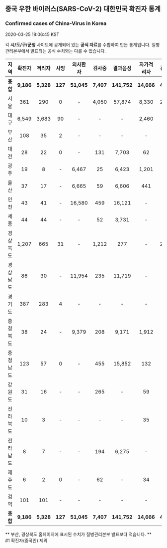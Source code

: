 
## 중국 우한 바이러스(SARS-CoV-2) 대한민국 확진자 통계
### Confirmed cases of China-Virus in Korea
2020-03-25 18:06:45 KST

각 **시/도/구/군청** 사이트에 공개되어 있는 **공식 자료**를 수합하여 만든 통계입니다.
질병관리본부에서 발표되는 공식 수치와는 다를 수 있습니다.


|  지역  | 확진자 |  격리자  |  사망  |  의사환자  |  검사중  |  결과음성  |  자가격리자  |  감시중  |  감시해제  |  퇴원  |
|:------:|:------:|:--------:|:--------:|:----------:|:--------:|:----------------:|:------------:|:--------:|:----------:|:--:|
|**총합**|**9,186**|**5,328**|**127**|**51,045**|**7,407**|**141,752**|**14,666**|**4,929**|**18,819**|**3,731**|**61,924**|
|서울|361|290|0|-|4,050|57,874|8,330|2,333|5,997|71|61,924|
|대구|6,549|3,683|90|-|-|-|2,460|-|-|2,776|-|
|부산|108|35|2|-|-|-|-|-|-|71|-|
|대전|28|22|0|-|131|7,703|62|62|486|6|-|
|광주|19|8|-|6,467|25|6,423|1,201|92|1,109|11|-|
|울산|37|17|-|6,665|59|6,606|441|49|392|20|-|
|인천|43|41|-|16,580|459|16,121|-|-|-|2|-|
|세종|44|44|-|-|52|3,731|-|-|-|-|-|
|경상북도|1,207|665|31|-|1,212|277|-|2,100|8,958|511|-|
|경상남도|86|30|-|11,954|235|11,719|-|-|-|56|-|
|경기도|387|283|4|-|-|-|-|-|-|100|-|
|충청북도|38|24|-|9,379|208|9,171|1,912|249|1,663|14|-|
|충청남도|123|57|0|-|455|15,852|132|-|-|66|-|
|강원도|31|16|-|-|265|-|59|-|-|15|-|
|전라북도|10|3|-|-|-|-|35|-|-|7|-|
|전라남도|8|7|-|-|194|6,275|-|44|214|1|-|
|제주도|6|2|0|-|62|-|34|-|-|4|-|
|검역|101|101|-|-|-|-|-|-|-|-|-|
|**총합**|**9,186**|**5,328**|**127**|**51,045**|**7,407**|**141,752**|**14,666**|**4,929**|**18,819**|**3,731**|**61,924**|


** 부산, 경상북도 홈페이지에 표시된 수치가 질병관리본부 발표보다 적습니다. **<br>
#1 확진자(중국인) 제외
    